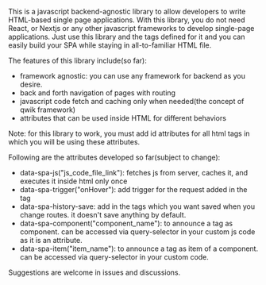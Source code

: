 This is a javascript backend-agnostic library to allow developers to write HTML-based single page applications.
With this library, you do not need React, or Nextjs or any other javascript frameworks to develop single-page applications. Just use this library and the tags defined for it and you can easily build your SPA while staying in all-to-familiar HTML file.

The features of this library include(so far):
- framework agnostic: you can use any framework for backend as you desire.
- back and forth navigation of pages with routing
- javascript code fetch and caching only when needed(the concept of qwik framework)
- attributes that can be used inside HTML for different behaviors

Note: for this library to work, you must add id attributes for all html tags in which you will be using these attributes.

Following are the attributes developed so far(subject to change):
- data-spa-js("js_code_file_link"): fetches js from server, caches it, and executes it inside html only once
- data-spa-trigger("onHover"): add trigger for the request added in the tag
- data-spa-history-save: add in the tags which you want saved when you change routes. it doesn't save anything by default.
- data-spa-component("component_name"): to announce a tag as component. can be accessed via query-selector in your custom js code as it is an attribute.
- data-spa-item("item_name"): to announce a tag as item of a component. can be accessed via query-selector in your custom code.

Suggestions are welcome in issues and discussions.